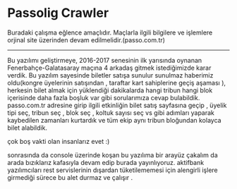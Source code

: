 Passolig Crawler
===================


Buradaki çalışma eğlence amaçlıdır.
Maçlarla ilgili bilgilere ve işlemlere orjinal site üzerinden devam edilmelidir.(passo.com.tr)

----------

Bu yazılımı geliştirmeye,  2016-2017 senesinin ilk yarısında oynanan Fenerbahçe-Galatasaray maçına 4 arkadaş gitmek istediğimizde karar verdik.
Bu yazılım sayesinde biletler satışa sunulur sunulmaz haberimiz oldu(kongre üyelerinin satışından , taraftar kart sahiplerine geçiş aşaması ), herkesin bilet almak için yüklendiği dakikalarda hangi tribun hangi blok içerisinde daha fazla boşluk var gibi sorularımıza cevap bulabildik.
passo.com.tr adresine girip ilgili etkinliğin bilet satış sayfasına geçip , üyelik tipi seç, tribun seç , blok seç , koltuk sayısı seç vs gibi adımları yaparak kaybedilen zamanları kurtardık ve tüm ekip aynı tribun bloğundan kolayca bilet alabildik.

çok boş vakti olan insanlarız evet :)

sonrasında da console üzerinde koşan bu yazılıma bir arayüz çakalım da arada bızıklarız kafasıyla devam edip burada yayınlıyoruz. aktifbank yazılımcıları rest servislerinin dışardan tüketilememesi için alengirli işlere girmediği sürece bu alet durmaz ve çalışır .



